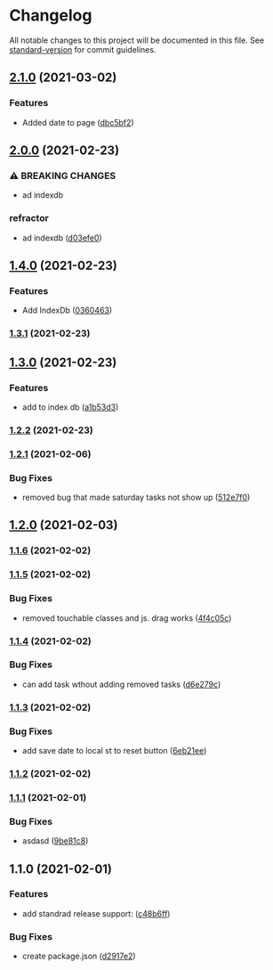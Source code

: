 # Changelog

All notable changes to this project will be documented in this file. See [standard-version](https://github.com/conventional-changelog/standard-version) for commit guidelines.

## [2.1.0](https://github.com/justinwilliamsrva/dailyRoutineChecker/compare/v2.0.0...v2.1.0) (2021-03-02)


### Features

* Added date to page ([dbc5bf2](https://github.com/justinwilliamsrva/dailyRoutineChecker/commit/dbc5bf205a247a6591554412fd68ac935fb42fe4))

## [2.0.0](https://github.com/justinwilliamsrva/dailyRoutineChecker/compare/v1.4.0...v2.0.0) (2021-02-23)


### ⚠ BREAKING CHANGES

* ad indexdb

### refractor

* ad indexdb ([d03efe0](https://github.com/justinwilliamsrva/dailyRoutineChecker/commit/d03efe0a75dd45138205a98954c336330fed15b9))

## [1.4.0](https://github.com/justinwilliamsrva/dailyRoutineChecker/compare/v1.3.1...v1.4.0) (2021-02-23)


### Features

* Add IndexDb ([0360463](https://github.com/justinwilliamsrva/dailyRoutineChecker/commit/036046309b0bd99ae399d0219d2f13895a26a4dd))

### [1.3.1](https://github.com/justinwilliamsrva/dailyRoutineChecker/compare/v1.3.0...v1.3.1) (2021-02-23)

## [1.3.0](https://github.com/justinwilliamsrva/dailyRoutineChecker/compare/v1.2.2...v1.3.0) (2021-02-23)


### Features

* add to index db ([a1b53d3](https://github.com/justinwilliamsrva/dailyRoutineChecker/commit/a1b53d37c5ba28b1d5cbd50729094a63d0c62bde))

### [1.2.2](https://github.com/justinwilliamsrva/dailyRoutineChecker/compare/v1.2.1...v1.2.2) (2021-02-23)

### [1.2.1](https://github.com/justinwilliamsrva/dailyRoutineChecker/compare/v1.2.0...v1.2.1) (2021-02-06)


### Bug Fixes

* removed bug that made saturday tasks not show up ([512e7f0](https://github.com/justinwilliamsrva/dailyRoutineChecker/commit/512e7f09d05806ea568f012a19b1bfd35ebed00b))

## [1.2.0](https://github.com/justinwilliamsrva/dailyRoutineChecker/compare/v1.1.6...v1.2.0) (2021-02-03)

### [1.1.6](https://github.com/justinwilliamsrva/dailyRoutineChecker/compare/v1.1.5...v1.1.6) (2021-02-02)

### [1.1.5](https://github.com/justinwilliamsrva/dailyRoutineChecker/compare/v1.1.4...v1.1.5) (2021-02-02)


### Bug Fixes

* removed touchable classes and js. drag works ([4f4c05c](https://github.com/justinwilliamsrva/dailyRoutineChecker/commit/4f4c05caacf69a5b23579f8ecec421029d0eaabc))

### [1.1.4](https://github.com/justinwilliamsrva/dailyRoutineChecker/compare/v1.1.3...v1.1.4) (2021-02-02)


### Bug Fixes

* can add task wthout adding removed tasks ([d6e279c](https://github.com/justinwilliamsrva/dailyRoutineChecker/commit/d6e279c6ad2f875980c4757e88500a5f2fb995c3))

### [1.1.3](https://github.com/justinwilliamsrva/dailyRoutineChecker/compare/v1.1.2...v1.1.3) (2021-02-02)


### Bug Fixes

* add save date to local st to reset button ([6eb21ee](https://github.com/justinwilliamsrva/dailyRoutineChecker/commit/6eb21ee91d8435d73974fe4cdcfe1224161a0bfd))

### [1.1.2](https://github.com/justinwilliamsrva/dailyRoutineChecker/compare/v1.1.1...v1.1.2) (2021-02-02)

### [1.1.1](https://github.com/justinwilliamsrva/dailyRoutineChecker/compare/v1.1.0...v1.1.1) (2021-02-01)


### Bug Fixes

* asdasd ([9be81c8](https://github.com/justinwilliamsrva/dailyRoutineChecker/commit/9be81c8d9587df15508794766d510d7ac72cdffb))

## 1.1.0 (2021-02-01)


### Features

* add standrad release support: ([c48b6ff](https://github.com/justinwilliamsrva/dailyRoutineChecker/commit/c48b6ff110417e0ae6b1ae63221702822f495a5f))


### Bug Fixes

* create package.json ([d2917e2](https://github.com/justinwilliamsrva/dailyRoutineChecker/commit/d2917e28951c2df517f4562fdfec6aed25937d62))
